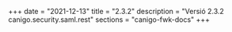 +++
date        = "2021-12-13"
title       = "2.3.2"
description = "Versió 2.3.2 canigo.security.saml.rest"
sections    = "canigo-fwk-docs"
+++